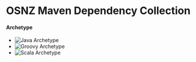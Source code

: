 # OSNZ Maven Dependency Collection

#### Archetype

* ![Java Archetype](https://img.shields.io/maven-metadata/v/http/central.maven.org/maven2/nz/net/osnz/java-archetype/maven-metadata.xml.svg?style=flat-square)
* ![Groovy Archetype](https://img.shields.io/maven-metadata/v/http/central.maven.org/maven2/nz/net/osnz/groovy-archetype/maven-metadata.xml.svg?style=flat-square)
* ![Scala Archetype](https://img.shields.io/maven-metadata/v/http/central.maven.org/maven2/nz/net/osnz/scala-archetype/maven-metadata.xml.svg?style=flat-square)


